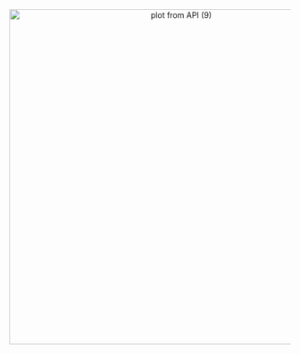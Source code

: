 <div>
    <a href="https://plot.ly/~sysu-zjw/195/?share_key=dA3Z4vlY8ZbyN1CA6yRIAL" target="_blank" title="plot from API (9)" style="display: block; text-align: center;"><img src="https://plot.ly/~sysu-zjw/195.png?share_key=dA3Z4vlY8ZbyN1CA6yRIAL" alt="plot from API (9)" style="max-width: 100%;width: 600px;"  width="600" onerror="this.onerror=null;this.src='https://plot.ly/404.png';" /></a>
    <script data-plotly="sysu-zjw:195" sharekey-plotly="dA3Z4vlY8ZbyN1CA6yRIAL" src="https://plot.ly/embed.js" async></script>
</div>